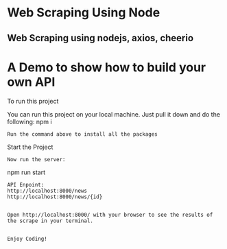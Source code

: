 # Web Scraping Using Node
## Web Scraping using nodejs, axios, cheerio
# A Demo to show how to build your own API
To run this project

You can run this project on your local machine. Just pull it down and do the following:
npm i

    Run the command above to install all the packages

Start the Project

    Now run the server:

npm run start

    
    API Enpoint: 
    http://localhost:8000/news 
    http://localhost:8000/news/{id}
    
    
    Open http://localhost:8000/ with your browser to see the results of the scrape in your terminal. 
    
    
    Enjoy Coding!
